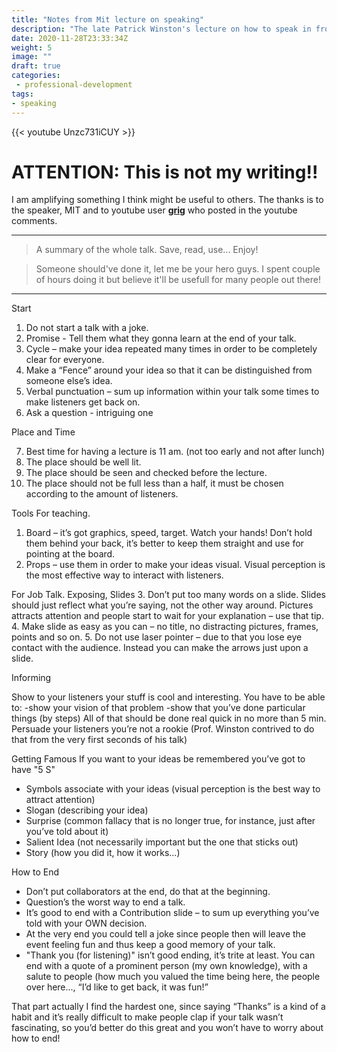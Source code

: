 ```yaml
---
title: "Notes from Mit lecture on speaking"
description: "The late Patrick Winston's lecture on how to speak in front of an audience, specifically suited for technical or engineering related topics."
date: 2020-11-28T23:33:34Z
weight: 5
image: ""
draft: true
categories:
 - professional-development
tags: 
- speaking
---
```


{{<  youtube Unzc731iCUY >}}

# ATTENTION: This is not my writing!! 

I am amplifying something I think might be useful to others.
The thanks is to the speaker, MIT and  to  youtube user [__grig__](https://www.youtube.com/channel/UC2WlIOsVu86OArBSF2qtD6g/featured) who posted in the youtube comments.

---

> A summary of the whole talk. Save, read, use... Enjoy!

> Someone should've done it, let me be your hero guys. I spent couple of hours doing it but believe it'll be usefull for many people out there!

---
Start
1. Do not start a talk with a joke.
2. Promise - Tell them what they gonna learn at the end of your talk.
3. Cycle – make your idea repeated many times in order to be completely clear for everyone.
4. Make a “Fence” around your idea so that it can be distinguished from someone else’s idea.
5. Verbal punctuation – sum up information within your talk some times to make listeners get back on.
6.  Ask a question - intriguing one

Place and Time

7. Best time for having a lecture is 11 am. (not too early and not after lunch)
8. The place should be well lit.
9. The place should be seen and checked before the lecture.
10. The place should not be full less than a half, it must be chosen according to the amount of listeners.

Tools
For teaching.
1. Board – it’s got graphics, speed, target. Watch your hands! Don’t hold them behind your back, it’s better to keep them straight and use for pointing at the board.
2. Props – use them in order to make your ideas visual.
Visual perception is the most effective way to interact with listeners.

For Job Talk. Exposing, Slides
3. Don’t put too many words on a slide. Slides should just reflect what you’re saying, not the other way around. Pictures attracts attention and people start to wait for your explanation – use that tip.
4. Make slide as easy as you can – no title, no distracting pictures, frames, points and so on.
5. Do not use laser pointer – due to that you lose eye contact with the audience. Instead you can make the arrows just upon a slide. 

Informing
 
Show to your listeners your stuff is cool and interesting.
You have to be able to:
-show your vision of that problem
-show that you’ve done particular things (by steps)
All of that should be done real quick in no more than 5 min.
Persuade your listeners you’re not a rookie (Prof. Winston contrived to do that from the very first seconds of his talk)

Getting Famous
If you want to your ideas be remembered you’ve got to have "5 S"


- Symbols associate with your ideas (visual perception is the best way to attract attention)
- Slogan (describing your idea)
- Surprise (common fallacy that is no longer true, for instance, just after you’ve told about it)
- Salient Idea (not necessarily important but the one that sticks out)
- Story (how you did it, how it works…)

How to End

- Don’t put collaborators at the end, do that at the beginning.
-  Question’s the worst way to end a talk.
- It’s good to end with a Contribution slide – to sum up everything you’ve told with your OWN decision.
- At the very end you could tell a joke since people then will leave the event feeling fun and thus keep a good memory of your talk.
- "Thank you (for listening)" isn’t good ending, it’s trite at least. You can end with a quote of a prominent person (my own knowledge), with a salute to people (how much you valued the time being here, the people over here..., “I’d like to get back, it was fun!”

That part actually I find the hardest one, since saying “Thanks” is a kind of a habit and it’s really difficult to make people clap if your talk wasn’t fascinating, so you’d better do this great and you won’t have to worry about how to end!
<!--more-->
